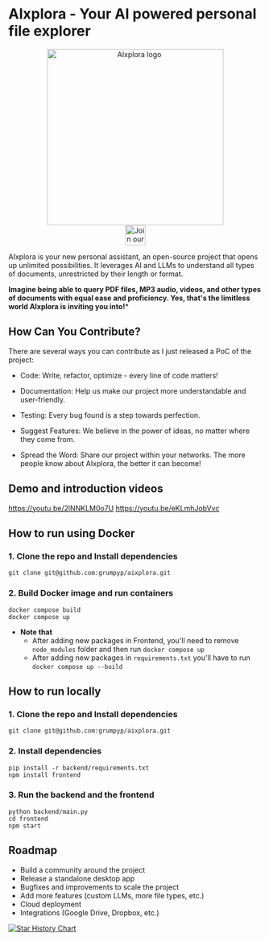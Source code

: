 # AIxplora - Your AI powered personal file explorer
<p align="center">
  <img src="aixplora_logo.png" width="350" title="AIxplora logo"><br>
<a href="https://discord.gg/2G778kHG">
  <img src="https://img.shields.io/badge/discord-join%20chat-blue.svg" alt="Join our Discord" height="40"></a>
</p>

AIxplora is your new personal assistant, an open-source project that opens up unlimited possibilities.
It leverages AI and LLMs to understand all types of documents, unrestricted by their length or format.

**Imagine being able to query PDF files, MP3 audio, videos, and other types of documents with equal ease and proficiency. 
Yes, that's the limitless world AIxplora is inviting you into!***


## How Can You Contribute?
There are several ways you can contribute as I just released a PoC of the project:

- Code: Write, refactor, optimize - every line of code matters!

- Documentation: Help us make our project more understandable and user-friendly.

- Testing: Every bug found is a step towards perfection.

- Suggest Features: We believe in the power of ideas, no matter where they come from.

- Spread the Word: Share our project within your networks. The more people know about AIxplora, the better it can become!

## Demo and introduction videos
https://youtu.be/2lNNKLM0o7U
https://youtu.be/eKLmhJobVvc


## How to run using Docker

### 1. Clone the repo and Install dependencies
```
git clone git@github.com:grumpyp/aixplora.git
```
### 2. Build Docker image and run containers
```
docker compose build
docker compose up
```
- **Note that** 
  - After adding new packages in Frontend, you'll need to remove `node_modules` folder and then run `docker compose up`
  - After adding new packages in `requirements.txt` you'll have to run `docker compose up --build`

## How to run locally

### 1. Clone the repo and Install dependencies
```
git clone git@github.com:grumpyp/aixplora.git
```
### 2. Install dependencies
```
pip install -r backend/requirements.txt
npm install frontend
```
### 3. Run the backend and the frontend
```
python backend/main.py
cd frontend
npm start
```


## Roadmap

- Build a community around the project
- Release a standalone desktop app
- Bugfixes and improvements to scale the project
- Add more features (custom LLMs, more file types, etc.)
- Cloud deployment
- Integrations (Google Drive, Dropbox, etc.)

[![Star History Chart](https://api.star-history.com/svg?repos=grumpyp/aixplora&type=Date)](https://star-history.com/#grumpyp/aixplora&Date)

